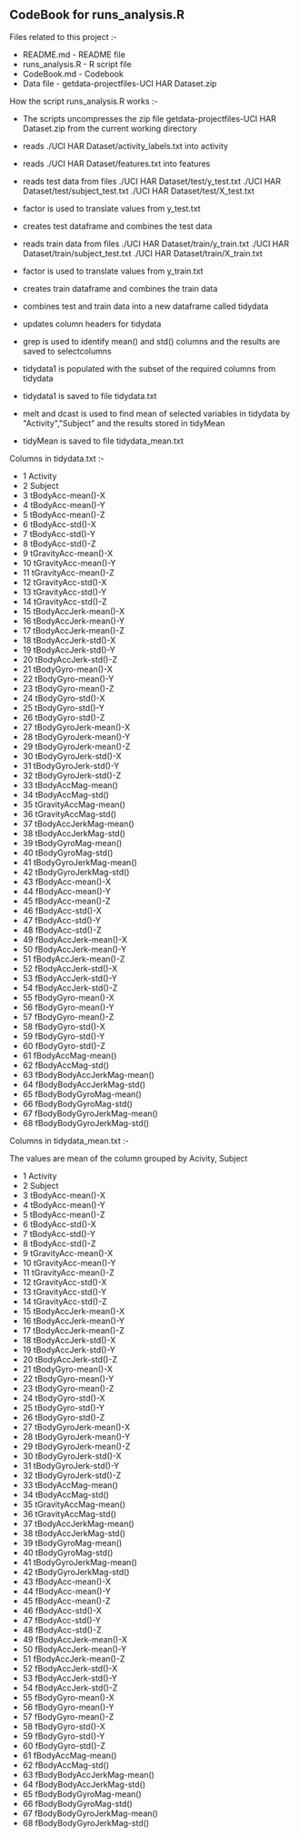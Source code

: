 ## CodeBook for runs_analysis.R

Files related to this project :-

* README.md - README file
* runs_analysis.R - R script file
* CodeBook.md - Codebook
* Data file - getdata-projectfiles-UCI HAR Dataset.zip


How the script runs_analysis.R works :- 

* The scripts uncompresses the zip file getdata-projectfiles-UCI HAR Dataset.zip from the current working directory

* reads ./UCI HAR Dataset/activity_labels.txt into activity
* reads ./UCI HAR Dataset/features.txt into features

* reads test data from files ./UCI HAR Dataset/test/y_test.txt ./UCI HAR Dataset/test/subject_test.txt ./UCI HAR Dataset/test/X_test.txt 
* factor is used to translate values from y_test.txt
* creates test dataframe and combines the test data

* reads train data from files ./UCI HAR Dataset/train/y_train.txt ./UCI HAR Dataset/train/subject_test.txt ./UCI HAR Dataset/train/X_train.txt 
* factor is used to translate values from y_train.txt
* creates train dataframe and combines the train data

* combines test and train data into a new dataframe called tidydata
* updates column headers for tidydata

* grep is used to identify mean() and std() columns and the results are saved to selectcolumns

* tidydata1 is populated with the subset of the required columns from tidydata
* tidydata1 is saved to file tidydata.txt

* melt and dcast is used to find mean of selected variables in tidydata by "Activity","Subject" and the results stored in tidyMean

* tidyMean is saved to file tidydata_mean.txt

Columns in tidydata.txt :-

 * 1 Activity
 * 2 Subject
 * 3 tBodyAcc-mean()-X
 * 4 tBodyAcc-mean()-Y
 * 5 tBodyAcc-mean()-Z
 * 6 tBodyAcc-std()-X
 * 7 tBodyAcc-std()-Y
 * 8 tBodyAcc-std()-Z
 * 9 tGravityAcc-mean()-X
 * 10 tGravityAcc-mean()-Y
 * 11 tGravityAcc-mean()-Z
 * 12 tGravityAcc-std()-X
 * 13 tGravityAcc-std()-Y
 * 14 tGravityAcc-std()-Z
 * 15 tBodyAccJerk-mean()-X
 * 16 tBodyAccJerk-mean()-Y
 * 17 tBodyAccJerk-mean()-Z
 * 18 tBodyAccJerk-std()-X
 * 19 tBodyAccJerk-std()-Y
 * 20 tBodyAccJerk-std()-Z
 * 21 tBodyGyro-mean()-X
 * 22 tBodyGyro-mean()-Y
 * 23 tBodyGyro-mean()-Z
 * 24 tBodyGyro-std()-X
 * 25 tBodyGyro-std()-Y
 * 26 tBodyGyro-std()-Z
 * 27 tBodyGyroJerk-mean()-X
 * 28 tBodyGyroJerk-mean()-Y
 * 29 tBodyGyroJerk-mean()-Z
 * 30 tBodyGyroJerk-std()-X
 * 31 tBodyGyroJerk-std()-Y
 * 32 tBodyGyroJerk-std()-Z
 * 33 tBodyAccMag-mean()
 * 34 tBodyAccMag-std()
 * 35 tGravityAccMag-mean()
 * 36 tGravityAccMag-std()
 * 37 tBodyAccJerkMag-mean()
 * 38 tBodyAccJerkMag-std()
 * 39 tBodyGyroMag-mean()
 * 40 tBodyGyroMag-std()
 * 41 tBodyGyroJerkMag-mean()
 * 42 tBodyGyroJerkMag-std()
 * 43 fBodyAcc-mean()-X
 * 44 fBodyAcc-mean()-Y
 * 45 fBodyAcc-mean()-Z
 * 46 fBodyAcc-std()-X
 * 47 fBodyAcc-std()-Y
 * 48 fBodyAcc-std()-Z
 * 49 fBodyAccJerk-mean()-X
 * 50 fBodyAccJerk-mean()-Y
 * 51 fBodyAccJerk-mean()-Z
 * 52 fBodyAccJerk-std()-X
 * 53 fBodyAccJerk-std()-Y
 * 54 fBodyAccJerk-std()-Z
 * 55 fBodyGyro-mean()-X
 * 56 fBodyGyro-mean()-Y
 * 57 fBodyGyro-mean()-Z
 * 58 fBodyGyro-std()-X
 * 59 fBodyGyro-std()-Y
 * 60 fBodyGyro-std()-Z
 * 61 fBodyAccMag-mean()
 * 62 fBodyAccMag-std()
 * 63 fBodyBodyAccJerkMag-mean()
 * 64 fBodyBodyAccJerkMag-std()
 * 65 fBodyBodyGyroMag-mean()
 * 66 fBodyBodyGyroMag-std()
 * 67 fBodyBodyGyroJerkMag-mean()
 * 68 fBodyBodyGyroJerkMag-std()


Columns in tidydata_mean.txt :- 

The values are mean of the column grouped by Acivity, Subject

 * 1 Activity
 * 2 Subject
 * 3 tBodyAcc-mean()-X
 * 4 tBodyAcc-mean()-Y
 * 5 tBodyAcc-mean()-Z
 * 6 tBodyAcc-std()-X
 * 7 tBodyAcc-std()-Y
 * 8 tBodyAcc-std()-Z
 * 9 tGravityAcc-mean()-X
 * 10 tGravityAcc-mean()-Y
 * 11 tGravityAcc-mean()-Z
 * 12 tGravityAcc-std()-X
 * 13 tGravityAcc-std()-Y
 * 14 tGravityAcc-std()-Z
 * 15 tBodyAccJerk-mean()-X
 * 16 tBodyAccJerk-mean()-Y
 * 17 tBodyAccJerk-mean()-Z
 * 18 tBodyAccJerk-std()-X
 * 19 tBodyAccJerk-std()-Y
 * 20 tBodyAccJerk-std()-Z
 * 21 tBodyGyro-mean()-X
 * 22 tBodyGyro-mean()-Y
 * 23 tBodyGyro-mean()-Z
 * 24 tBodyGyro-std()-X
 * 25 tBodyGyro-std()-Y
 * 26 tBodyGyro-std()-Z
 * 27 tBodyGyroJerk-mean()-X
 * 28 tBodyGyroJerk-mean()-Y
 * 29 tBodyGyroJerk-mean()-Z
 * 30 tBodyGyroJerk-std()-X
 * 31 tBodyGyroJerk-std()-Y
 * 32 tBodyGyroJerk-std()-Z
 * 33 tBodyAccMag-mean()
 * 34 tBodyAccMag-std()
 * 35 tGravityAccMag-mean()
 * 36 tGravityAccMag-std()
 * 37 tBodyAccJerkMag-mean()
 * 38 tBodyAccJerkMag-std()
 * 39 tBodyGyroMag-mean()
 * 40 tBodyGyroMag-std()
 * 41 tBodyGyroJerkMag-mean()
 * 42 tBodyGyroJerkMag-std()
 * 43 fBodyAcc-mean()-X
 * 44 fBodyAcc-mean()-Y
 * 45 fBodyAcc-mean()-Z
 * 46 fBodyAcc-std()-X
 * 47 fBodyAcc-std()-Y
 * 48 fBodyAcc-std()-Z
 * 49 fBodyAccJerk-mean()-X
 * 50 fBodyAccJerk-mean()-Y
 * 51 fBodyAccJerk-mean()-Z
 * 52 fBodyAccJerk-std()-X
 * 53 fBodyAccJerk-std()-Y
 * 54 fBodyAccJerk-std()-Z
 * 55 fBodyGyro-mean()-X
 * 56 fBodyGyro-mean()-Y
 * 57 fBodyGyro-mean()-Z
 * 58 fBodyGyro-std()-X
 * 59 fBodyGyro-std()-Y
 * 60 fBodyGyro-std()-Z
 * 61 fBodyAccMag-mean()
 * 62 fBodyAccMag-std()
 * 63 fBodyBodyAccJerkMag-mean()
 * 64 fBodyBodyAccJerkMag-std()
 * 65 fBodyBodyGyroMag-mean()
 * 66 fBodyBodyGyroMag-std()
 * 67 fBodyBodyGyroJerkMag-mean()
 * 68 fBodyBodyGyroJerkMag-std()